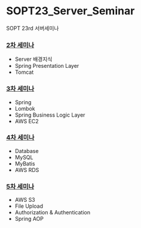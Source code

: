 # SOPT23_Server_Seminar
SOPT 23rd 서버세미나

### [2차 세미나](seminar2_sopt)

- Server 배경지식
- Spring Presentation Layer
- Tomcat

### [3차 세미나](seminar3_sopt)

- Spring
- Lombok
- Spring Business Logic Layer
- AWS EC2

### [4차 세미나](seminar4_sopt)

- Database
- MySQL
- MyBatis
- AWS RDS

### [5차 세미나](seminar5_sopt)

- AWS S3
- File Upload
- Authorization & Authentication
- Spring AOP

